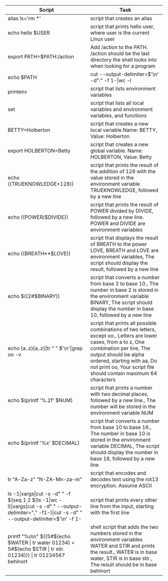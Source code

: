 Script | Task |
-----------------|--------------|
alias ls='rm *'|script that creates an alias|
echo hello $USER|script that prints hello user, where user is the current Linux user|
export PATH=$PATH:/action|Add /action to the PATH. /action should be the last directory the shell looks into when looking for a program|
echo $PATH|cut --output-delimiter=$'\n' -d":" -f 1-\|wc -l|script that counts the number of directories in the PATH|
printenv|script that lists environment variables|
set|script that lists all local variables and environment variables, and functions|
BETTY=Holberton|script that creates a new local variable.Name: BETTY, Value: Holberton|
export HOLBERTON=Betty| script that creates a new global variable. Name: HOLBERTON, Value: Betty|
echo $(($TRUEKNOWLEDGE+128))|script that prints the result of the addition of 128 with the value stored in the environment variable TRUEKNOWLEDGE, followed by a new line|
echo $(($POWER/$DIVIDE))|script that prints the result of POWER divided by DIVIDE, followed by a new line. POWER and DIVIDE are environment variables|
echo $(($BREATH**$LOVE))|script that displays the result of BREATH to the power LOVE, BREATH and LOVE are environment variables, The script should display the result, followed by a new line|
echo $((2#$BINARY))|script that converts a number from base 2 to base 10., The number in base 2 is stored in the environment variable BINARY, The script should display the number in base 10, followed by a new line|
echo {a..z}{a..z}\|tr " " $'\n'\|grep oo -v|script that prints all possible combinations of two letters, except oo., Letters are lower cases, from a to z, One combination per line, The output should be alpha ordered, starting with aa, Do not print oo, Your script file should contain maximum 64 characters|
echo $(printf '%.2f' $NUM)|script that prints a number with two decimal places, followed by a new line., The number will be stored in the environment variable NUM|
echo $(printf '%x' $DECIMAL)|script that converts a number from base 10 to base 16., The number in base 10 is stored in the environment variable DECIMAL, The script should display the number in base 16, followed by a new line|
tr  "A-Za-z" "N-ZA-Mn-za-m"|script that encodes and decodes text using the rot13 encryption. Assume ASCII|
ls -1\|xargs\|cut -s -d" " -f $(seq 1 2 $(ls -1\|wc -l)\|xargs\|cut -s -d" " --output-delimiter="," -f1-)\|cut -s -d" " --output-delimiter=$'\n' -f 1-|script that prints every other line from the input, starting with the first line|
printf "%o\n" $((5#$(echo $WATER \| tr water 01234) + 5#$(echo $STIR \| tr stir. 01234))) \| tr 01234567 behlnort|shell script that adds the two numbers stored in the environment variables WATER and STIR and prints the result., WATER is in base water, STIR is in base stir., The result should be in base behlnort|




